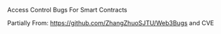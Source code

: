 Access Control Bugs For Smart Contracts

Partially From: https://github.com/ZhangZhuoSJTU/Web3Bugs and CVE


